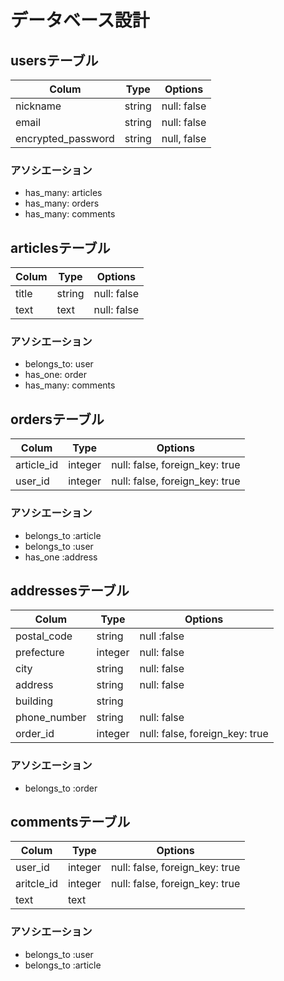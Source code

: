 # データベース設計

## usersテーブル
|Colum|Type|Options|
|-----|----|-------|
|nickname|string|null: false|
|email|string|null: false|
|encrypted_password|string|null, false|

### アソシエーション
- has_many: articles
- has_many: orders
- has_many: comments



## articlesテーブル
|Colum|Type|Options|
|-----|----|-------|
|title|string|null: false|
|text|text|null: false|

### アソシエーション
- belongs_to: user
- has_one: order
- has_many: comments



## ordersテーブル
|Colum|Type|Options|
|-----|----|-------|
|article_id|integer|null: false, foreign_key: true|
|user_id|integer|null: false, foreign_key: true|

### アソシエーション
- belongs_to :article
- belongs_to :user
- has_one :address



## addressesテーブル
|Colum|Type|Options|
|-----|----|-------|
|postal_code|string|null :false|
|prefecture|integer|null: false|
|city|string|null: false|
|address|string|null: false|
|building|string||
|phone_number|string|null: false|
|order_id|integer|null: false, foreign_key: true|

### アソシエーション
- belongs_to :order



## commentsテーブル
|Colum|Type|Options|
|-----|----|-------|
|user_id|integer|null: false, foreign_key: true|
|aritcle_id|integer|null: false, foreign_key: true|
|text|text||

### アソシエーション
- belongs_to :user
- belongs_to :article
